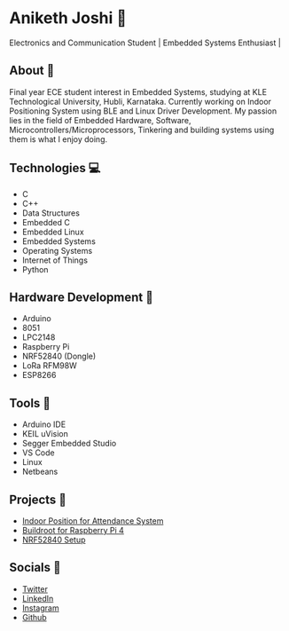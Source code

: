 # Aniketh Joshi :eyes: 

Electronics and Communication Student | Embedded Systems Enthusiast | 

## About :book:
Final year ECE student interest in Embedded Systems, studying at KLE Technological University, Hubli, Karnataka. Currently working on Indoor Positioning System using BLE and Linux Driver Development. 
My passion lies in the field of Embedded Hardware, Software, Microcontrollers/Microprocessors, Tinkering and building systems using them is what I enjoy doing. 

## Technologies :computer: 
  - C
  - C++
  - Data Structures
  - Embedded C 
  - Embedded Linux
  - Embedded Systems
  - Operating Systems
  - Internet of Things
  - Python 
  
## Hardware Development :hammer: 
  - Arduino
  - 8051
  - LPC2148
  - Raspberry Pi 
  - NRF52840 (Dongle) 
  - LoRa RFM98W
  - ESP8266
  
## Tools :knife: 
  - Arduino IDE
  - KEIL uVision
  - Segger Embedded Studio
  - VS Code
  - Linux 
  - Netbeans

## Projects :paperclip:
  - [Indoor Position for Attendance System](https://github.com/anikethj61/AttendanceSystem)
  - [Buildroot for Raspberry Pi 4](https://github.com/anikethj61/BuildrootRaspberryPi4)
  - [NRF52840 Setup](https://github.com/anikethj61/NRF52840)

## Socials :link: 
  - [Twitter](https://twitter.com/anikethj61) 
  - [LinkedIn](www.linkedin.com/in/aniketh-j-4ab026128) 
  - [Instagram](https://www.instagram.com/aniketh._.j/)
  - [Github](https://github.com/anikethj61)

